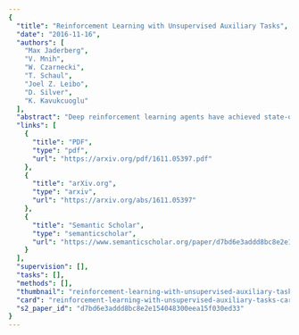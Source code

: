```yaml
---
{
  "title": "Reinforcement Learning with Unsupervised Auxiliary Tasks",
  "date": "2016-11-16",
  "authors": [
    "Max Jaderberg",
    "V. Mnih",
    "W. Czarnecki",
    "T. Schaul",
    "Joel Z. Leibo",
    "D. Silver",
    "K. Kavukcuoglu"
  ],
  "abstract": "Deep reinforcement learning agents have achieved state-of-the-art results by directly maximising cumulative reward. However, environments contain a much wider variety of possible training signals. In this paper, we introduce an agent that also maximises many other pseudo-reward functions simultaneously by reinforcement learning. All of these tasks share a common representation that, like unsupervised learning, continues to develop in the absence of extrinsic rewards. We also introduce a novel mechanism for focusing this representation upon extrinsic rewards, so that learning can rapidly adapt to the most relevant aspects of the actual task. Our agent significantly outperforms the previous state-of-the-art on Atari, averaging 880\\% expert human performance, and a challenging suite of first-person, three-dimensional \\emph{Labyrinth} tasks leading to a mean speedup in learning of 10$\\times$ and averaging 87\\% expert human performance on Labyrinth.",
  "links": [
    {
      "title": "PDF",
      "type": "pdf",
      "url": "https://arxiv.org/pdf/1611.05397.pdf"
    },
    {
      "title": "arXiv.org",
      "type": "arxiv",
      "url": "https://arxiv.org/abs/1611.05397"
    },
    {
      "title": "Semantic Scholar",
      "type": "semanticscholar",
      "url": "https://www.semanticscholar.org/paper/d7bd6e3addd8bc8e2e154048300eea15f030ed33"
    }
  ],
  "supervision": [],
  "tasks": [],
  "methods": [],
  "thumbnail": "reinforcement-learning-with-unsupervised-auxiliary-tasks-thumb.jpg",
  "card": "reinforcement-learning-with-unsupervised-auxiliary-tasks-card.jpg",
  "s2_paper_id": "d7bd6e3addd8bc8e2e154048300eea15f030ed33"
}
---
```


